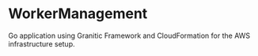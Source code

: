 # WorkerManagement
Go application using Granitic Framework and CloudFormation for the AWS infrastructure setup.
